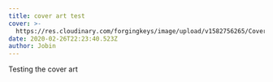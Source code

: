 ```yaml
---
title: cover art test
cover: >-
  https://res.cloudinary.com/forgingkeys/image/upload/v1582756265/Cover%20Images/001_lq9fcp.png
date: 2020-02-26T22:23:40.523Z
author: Jobin
---
```

Testing the cover art
